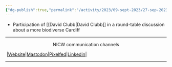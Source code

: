 ```yaml
---
{"dg-publish":true,"permalink":"/activity/2023/09-sept-2023/27-sep-2023/"}
---
```


- Participation of [[David Clubb\|David Clubb]] in a round-table discussion about a more biodiverse Cardiff

***
<p style="text-align: center;">NICW communication channels</p>

󠁧 |[Website](https://nationalinfrastructurecommission.wales)|[Mastodon](https://toot.wales/@NICW)|[Pixelfed](https://pix.toot.wales/NICW)|[Linkedin](https://www.linkedin.com/company/26268509/)|
***
